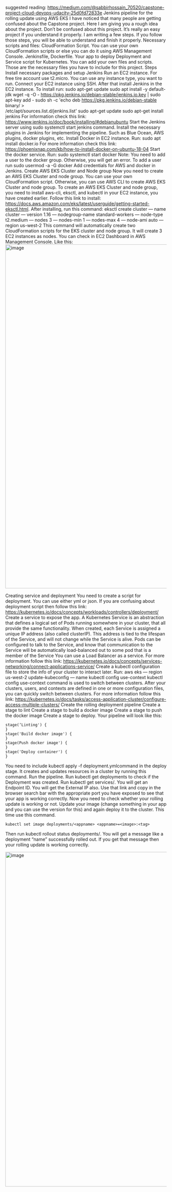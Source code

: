 
suggested reading: https://medium.com/@sabbirhossain_70520/capstone-project-cloud-devops-udacity-25d0fd72833e
Jenkins pipeline for the rolling update using AWS EKS
I have noticed that many people are getting confused about the Capstone project. Here I am giving you a rough idea about the project.
Don’t be confused about this project. It’s really an easy project if you understand it properly. I am writing a few steps. If you follow those steps, you will be able to understand and finish it properly.
Necessary scripts and files:
CloudFormation Script. You can use your own CloudFormation scripts or else you can do it using AWS Management Console.
Jenkinsfile, Dockerfile.
Your app to deploy
Deployment and Service script for Kubernetes.
You can add your own files and scripts. Those are the necessary files you have to include for this project.
Steps
Install necessary packages and setup Jenkins
Run an EC2 instance. For free tire account use t2.micro. You can use any instance type, you want to run. Connect your EC2 instance using SSH. After that install Jenkins in the EC2 instance. To install run:
sudo apt-get update
sudo apt install -y default-jdk
wget -q -O - https://pkg.jenkins.io/debian-stable/jenkins.io.key | sudo apt-key add -
sudo sh -c 'echo deb https://pkg.jenkins.io/debian-stable binary/ > \
    /etc/apt/sources.list.d/jenkins.list'
sudo apt-get update
sudo apt-get install jenkins
For information check this link: https://www.jenkins.io/doc/book/installing/#debianubuntu
Start the Jenkins server using sudo systemctl start jenkins command. Install the necessary plugins in Jenkins for implementing the pipeline. Such as Blue Ocean, AWS plugins, docker plugins, etc.
Install Docker in EC2 instance.
Run: sudo apt install docker.io
For more information check this link: https://phoenixnap.com/kb/how-to-install-docker-on-ubuntu-18-04
Start the docker service.
Run: sudo systemctl start docker
Note: You need to add a user to the docker group. Otherwise, you will get an error. To add a user run sudo usermod -a -G docker <username>
Add credentials for AWS and docker in Jenkins.
Create AWS EKS Cluster and Node group
Now you need to create an AWS EKS Cluster and node group. You can use your own CloudFormation script. Otherwise, you can use AWS CLI to create AWS EKS Cluster and node group. To create an AWS EKS Cluster and node group, you need to install aws-cli, eksctl, and kubectl in your EC2 instance, you have created earlier. Follow this link to install: https://docs.aws.amazon.com/eks/latest/userguide/getting-started-eksctl.html. After installing, run this command:
eksctl create cluster — name cluster — version 1.16 — nodegroup-name standard-workers — node-type t2.medium — nodes 3 — nodes-min 1 — nodes-max 4 — node-ami auto — region us-west-2
This command will automatically create two CloudFormation scripts for the EKS cluster and node group. It will create 3 EC2 instances as nodes. You can check in EC2 Dashboard in AWS Management Console. Like this:
  <img width="1073" alt="image" src="https://user-images.githubusercontent.com/26862785/177210504-5c8fb98f-4f55-4127-8873-7d38dc3b2fcd.png">
  
  Creating service and deployment
You need to create a script for deployment. You can use either yml or json. If you are confusing about deployment script then follow this link: https://kubernetes.io/docs/concepts/workloads/controllers/deployment/
Create a service to expose the app.
A Kubernetes Service is an abstraction that defines a logical set of Pods running somewhere in your cluster, that all provide the same functionality. When created, each Service is assigned a unique IP address (also called clusterIP). This address is tied to the lifespan of the Service, and will not change while the Service is alive. Pods can be configured to talk to the Service, and know that communication to the Service will be automatically load-balanced out to some pod that is a member of the Service
You can use a Load Balancer as a service. For more information follow this link: https://kubernetes.io/docs/concepts/services-networking/connect-applications-service/
Create a kubectl configuration file to store the info of your cluster to interact later. Run:
aws eks — region us-west-2 update-kubeconfig — name <your cluster name>
kubectl config use-context <your cluster ARN> 
kubectl config use-context command is used to switch between clusters. After your clusters, users, and contexts are defined in one or more configuration files, you can quickly switch between clusters.
For more information follow this link: https://kubernetes.io/docs/tasks/access-application-cluster/configure-access-multiple-clusters/
Create the rolling deployment pipeline
Create a stage to lint
Create a stage to build a docker image
Create a stage to push the docker image
Create a stage to deploy.
Your pipeline will look like this:
  
  ```
  stage(‘Linting') {
}
stage('Build docker image') {
}
stage(Push docker image') {
}
stage('Deploy container') {
}
  ```
  You need to include kubectl apply -f deployment.ymlcommand in the deploy stage. It creates and updates resources in a cluster by running this command.
Run the pipeline. Run kubectl get deployments to check if the Deployment was created. Run kubectl get services/<image name>. You will get an Endpoint ID. You will get the External IP also. Use that link and copy in the browser search bar with the appropriate port you have exposed to see that your app is working correctly.
Now you need to check whether your rolling update is working or not. Update your image (change something in your app and you can use the version for this) and again deploy it to the cluster. This time use this command.
  
  ``` kubectl set image deployments/<appname> <appname>=<image>:<tag> ```
  
  Then run kubectl rollout status deployments/<image>. You will get a message like a deployment “name” successfully rolled out. If you get that message then your rolling update is working correctly.
  
  <img width="1044" alt="image" src="https://user-images.githubusercontent.com/26862785/177210650-bd875920-604b-4ec0-a22f-17ac2b096eeb.png">


  
